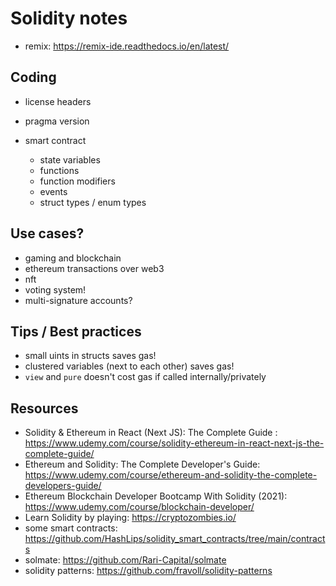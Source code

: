 # Solidity notes

- remix: https://remix-ide.readthedocs.io/en/latest/

## Coding
- license headers
- pragma version

- smart contract
    - state variables
    - functions
    - function modifiers
    - events
    - struct types / enum types

## Use cases?

- gaming and blockchain
- ethereum transactions over web3
- nft
- voting system!
- multi-signature accounts?

## Tips / Best practices

- small uints in structs saves gas!
- clustered variables (next to each other) saves gas!
- `view` and `pure` doesn't cost gas if called internally/privately

## Resources

- Solidity & Ethereum in React (Next JS): The Complete Guide : https://www.udemy.com/course/solidity-ethereum-in-react-next-js-the-complete-guide/
- Ethereum and Solidity: The Complete Developer's Guide:  https://www.udemy.com/course/ethereum-and-solidity-the-complete-developers-guide/
- Ethereum Blockchain Developer Bootcamp With Solidity (2021): https://www.udemy.com/course/blockchain-developer/
- Learn Solidity by playing: https://cryptozombies.io/
- some smart contracts: https://github.com/HashLips/solidity_smart_contracts/tree/main/contracts
- solmate: https://github.com/Rari-Capital/solmate
- solidity patterns: https://github.com/fravoll/solidity-patterns
